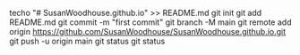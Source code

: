 techo "# SusanWoodhouse.github.io" >> README.md
git init
git add README.md
git commit -m "first commit"
git branch -M main
git remote add origin https://github.com/SusanWoodhouse/SusanWoodhouse.github.io.git
git push -u origin main
git status
git status
